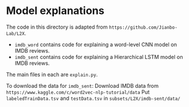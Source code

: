 # Model explanations

The code in this directory is adapted from `https://github.com/Jianbo-Lab/L2X`.

- `imdb_word` contains code for explaining a word-level CNN model on IMDB reviews.
- `imdb_sent` contains code for explaining a Hierarchical LSTM model on IMDB reviews.

The main files in each are `explain.py`.

To download the data for `imdb_sent`:
Download IMDB data from `https://www.kaggle.com/c/word2vec-nlp-tutorial/data`
Put `labeledTrainData.tsv` and `testData.tsv` in `subsets/L2X/imdb-sent/data/`
